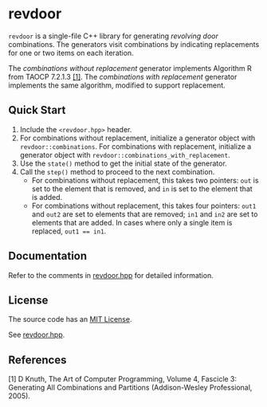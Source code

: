 # revdoor

`revdoor` is a single-file C++ library for generating *revolving door* combinations.
The generators visit combinations by indicating replacements for one or two items
on each iteration.

The *combinations without replacement* generator implements Algorithm R from TAOCP
7.2.1.3 [[1]](#references). The *combinations with replacement* generator implements
the same algorithm, modified to support replacement.

## Quick Start
 
1. Include the `<revdoor.hpp>` header.
2. For combinations without replacement, initialize a generator object with
   `revdoor::combinations`. For combinations with replacement, initialize a
   generator object with `revdoor::combinations_with_replacement`.
3. Use the `state()` method to get the initial state of the generator.
4. Call the `step()` method to proceed to the next combination.
   - For combinations without replacement, this takes two pointers: `out` is
     set to the element that is removed, and `in` is set to the element that
     is added.
   - For combinations without replacement, this takes four pointers: `out1`
     and `out2` are set to elements that are removed; `in1` and `in2` are set
     to elements that are added. In cases where only a single item is replaced,
     `out1 == in1`.

## Documentation

Refer to the comments in [revdoor.hpp](revdoor.hpp) for detailed information.

## License

The source code has an [MIT License](https://en.wikipedia.org/wiki/MIT_License).

See [revdoor.hpp](revdoor.hpp).

## References

[1] D Knuth, The Art of Computer Programming, Volume 4, Fascicle 3: Generating All
Combinations and Partitions (Addison-Wesley Professional, 2005).
